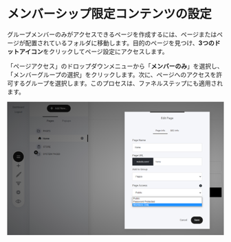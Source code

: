 # メンバーシップ限定コンテンツの設定

グループメンバーのみがアクセスできるページを作成するには、ページまたはページが配置されているフォルダに移動します。目的のページを見つけ、**3つのドットアイコン**をクリックしてページ設定にアクセスします。

「ページアクセス」のドロップダウンメニューから「**メンバーのみ**」を選択し、「メンバーグループの選択」をクリックします。次に、ページへのアクセスを許可するグループを選択します。このプロセスは、ファネルステップにも適用されます。

![](../../.gitbook/assets/image-31.png)

